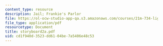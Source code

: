 ```yaml
---
content_type: resource
description: Jail; Frankie's Parlor
file: https://ol-ocw-studio-app-qa.s3.amazonaws.com/courses/21m-734-lighting-design-for-the-theatre-fall-2003/cd1f940d3523dd6104be7a5406e48c53_storyboard2a.pdf
file_type: application/pdf
resourcetype: Document
title: storyboard2a.pdf
uid: cd1f940d-3523-dd61-04be-7a5406e48c53
---
```

